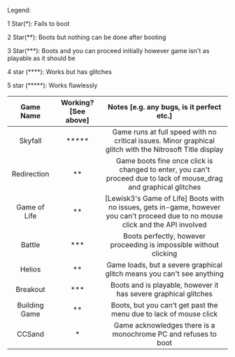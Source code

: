 Legend:

1 Star(*): Fails to boot

2 Star(**): Boots but nothing can be done after booting

3 Star(***): Boots and you can proceed initially however game isn't as playable as it should be

4 star (****): Works but has glitches

5 star (*****): Works flawlessly

|Game Name|Working? [See above]|Notes [e.g. any bugs, is it perfect etc.]|
|:-------:|:-----:|:---------------------------------------:|
|Skyfall|*****|Game runs at full speed with no critical issues. Minor graphical glitch with the Nitrosoft Title display|
|Redirection|**|Game boots fine once click is changed to enter, you can't proceed due to lack of mouse_drag and graphical glitches|
|Game of Life|**|[Lewisk3's Game of Life] Boots with no issues, gets in-game, however you can't proceed due to no mouse click and the API involved|
|Battle|***|Boots perfectly, however proceeding is impossible without clicking|
|Helios|**|Game loads, but a severe graphical glitch means you can't see anything|
|Breakout|***|Boots and is playable, however it has severe graphical glitches|
|Building Game|**|Boots, but you can't get past the menu due to lack of mouse click|
|CCSand|*|Game acknowledges there is a monochrome PC and refuses to boot|
